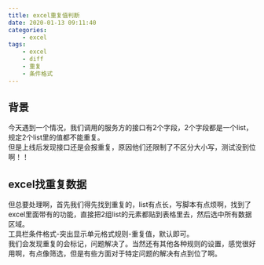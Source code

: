 ```yaml
---
title: excel重复值判断
date: 2020-01-13 09:11:40
categories:
	- excel
tags:
	- excel
	- diff
	- 重复
	- 条件格式
---
```

## 背景
今天遇到一个情况，我们调用的服务方的接口有2个字段，2个字段都是一个list，规定2个list里的值都不能重复。<br>
但是上线后发现接口还是会报重复，原因他们还限制了不区分大小写，测试没到位啊！！
## excel找重复数据
但总要处理啊，首先我们得先找到重复的，list有点长，写脚本有点烦啊，找到了excel里面带有的功能，直接把2组list的元素都贴到表格里去，然后选中所有数据区域。<br>
工具栏条件格式-突出显示单元格式规则-重复值，默认即可。<br>
我们会发现重复的会标记，问题解决了。当然还有其他各种规则的设置，感觉很好用啊，有点像筛选，但是有些方面对于特定问题的解决有点到位了啊。
